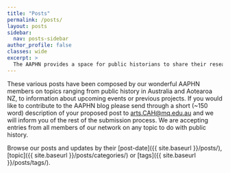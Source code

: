 ```yaml
---
title: "Posts"
permalink: /posts/
layout: posts
sidebar:
  nav: posts-sidebar
author_profile: false
classes: wide
excerpt: >
  The AAPHN provides a space for public historians to share their research through short blog posts on a range of public history and heritage topics relating to Aotearoa NZ and Australia.
---
```

These various posts have been composed by our wonderful AAPHN members on topics ranging from public history in Australia and Aotearoa NZ, to information about upcoming events or previous projects. If you would like to contribute to the AAPHN blog please send through a short (~150 word) description of your proposed post to <arts.CAH@mq.edu.au> and we will inform you of the rest of the submission process. We are accepting entries from all members of our network on any topic to do with public history.

Browse our posts and updates by their [post-date]({{ site.baseurl }}/posts/), [topic]({{ site.baseurl }}/posts/categories/) or [tags]({{ site.baseurl }}/posts/tags/).

